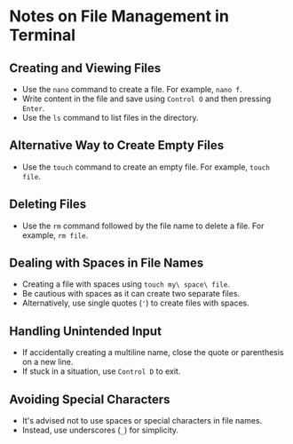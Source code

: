 # Notes on File Management in Terminal

## Creating and Viewing Files

- Use the `nano` command to create a file. For example, `nano f`.
- Write content in the file and save using `Control O` and then pressing `Enter`.
- Use the `ls` command to list files in the directory.

## Alternative Way to Create Empty Files

- Use the `touch` command to create an empty file. For example, `touch file`.

## Deleting Files

- Use the `rm` command followed by the file name to delete a file. For example, `rm file`.

## Dealing with Spaces in File Names

- Creating a file with spaces using `touch my\ space\ file`.
- Be cautious with spaces as it can create two separate files.
- Alternatively, use single quotes (`'`) to create files with spaces.

## Handling Unintended Input

- If accidentally creating a multiline name, close the quote or parenthesis on a new line.
- If stuck in a situation, use `Control D` to exit.

## Avoiding Special Characters

- It's advised not to use spaces or special characters in file names.
- Instead, use underscores (`_`) for simplicity.
